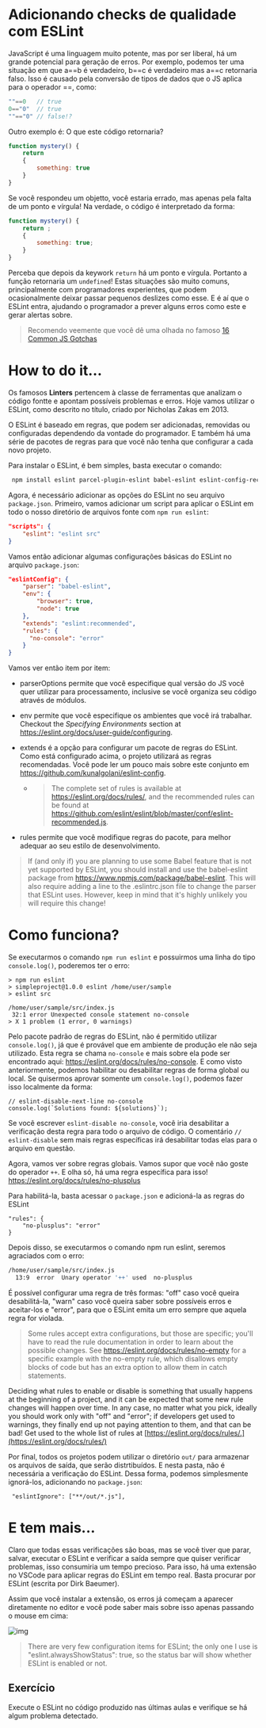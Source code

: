 

# Adicionando checks de qualidade com ESLint

JavaScript é uma linguagem muito potente, mas por ser liberal, há um grande potencial para geração de erros. Por exemplo, podemos ter uma situação em que a==b é verdadeiro, b==c é verdadeiro mas a==c retornaria falso. Isso é causado pela conversão de tipos de dados que o JS aplica para o operador ==, como:

```jsx
""==0   // true
0=="0"  // true
""=="0" // false!?
```

Outro exemplo é: O que este código retornaria?

```js
function mystery() {
    return
    { 
        something: true 
    }
}
```

Se você respondeu um objetto, você estaria errado, mas apenas pela falta de um ponto e vírgula! Na verdade, o código é interpretado da forma:

```js
function mystery() {
    return ;
    {
        something: true;
    }
}
```

Perceba que depois da keywork `return` há um ponto e vírgula. Portanto a função retornaria um `undefined`! Estas situações são muito comuns, principalmente com programadores experientes, que podem ocasionalmente deixar passar pequenos deslizes como esse. E é aí que o ESLint entra, ajudando o programador a prever alguns erros como este e gerar alertas sobre.

> Recomendo veemente que você dê uma olhada no famoso [16 Common JS Gotchas](http://www.standardista.com/javascript/15-common-javascript-gotchas/)



# How to do it…

Os famosos **Linters** pertencem à classe de ferramentas que analizam o código fontte e apontam possíveis problemas e erros. Hoje vamos utilizar o ESLint, como descrito no título, criado por Nicholas Zakas em 2013.

O ESLint é baseado em regras, que podem ser adicionadas, removidas ou configuradas dependendo da vontade do programador. E também há uma série de pacotes de regras para que você não tenha que configurar a cada novo projeto.

Para instalar o ESLint, é bem simples, basta executar o comando:

```bash
 npm install eslint parcel-plugin-eslint babel-eslint eslint-config-recommended --save-dev
```

Agora, é necessário adicionar as opções do ESLint no seu arquivo `package.json`. Primeiro, vamos adicionar um script para aplicar o ESLint em todo o nosso diretório de arquivos fonte com `npm run eslint`:

```json
"scripts": {
    "eslint": "eslint src"
}
```

Vamos então adicionar algumas configurações básicas do ESLint no arquivo `package.json`:

```json
"eslintConfig": {
    "parser": "babel-eslint",
    "env": {
        "browser": true,
        "node": true
    },
    "extends": "eslint:recommended",
    "rules": {
      "no-console": "error"
    }
}
```

Vamos ver então item por item:

- parserOptions permite que você especifique qual versão do JS você quer utilizar para processamento, inclusive se você organiza seu código através de módulos.

- env permite que você especifique os ambientes que você irá trabalhar. Checkout the *Specifying Environments* section at https://eslint.org/docs/user-guide/configuring.

- extends é a opção para configurar um pacote de regras do ESLint. Como está configurado acima, o projeto utilizará as regras recomendadas. Você pode ler um pouco mais sobre este conjunto em https://github.com/kunalgolani/eslint-config. 

  - > The complete set of rules is available at https://eslint.org/docs/rules/, and the recommended rules can be found at https://github.com/eslint/eslint/blob/master/conf/eslint-recommended.js.

- rules permite que você modifique regras do pacote, para melhor adequar ao seu estilo de desenvolvimento.

> If (and only if) you are planning to use some Babel feature that is not yet supported by ESLint, you should install and use the babel-eslint package from https://www.npmjs.com/package/babel-eslint. This will also require adding a line to the .eslintrc.json file to change the parser that ESLint uses. However, keep in mind that it's highly unlikely you will require this change!



# Como funciona?

Se executarmos o comando `npm run eslint` e possuirmos uma linha do tipo `console.log()`, poderemos ter o erro: 

```
> npm run eslint
> simpleproject@1.0.0 eslint /home/user/sample
> eslint src

/home/user/sample/src/index.js
 32:1 error Unexpected console statement no-console
> X 1 problem (1 error, 0 warnings)
```

Pelo pacote padrão de regras do ESLint, não é permitido utilizar `console.log()`, já que é provável que em ambiente de produção ele não seja utilizado. Esta regra se chama `no-console` e mais sobre ela pode ser encontrado aqui: https://eslint.org/docs/rules/no-console. E como visto anteriormente, podemos habilitar ou desabilitar regras de forma global ou local. Se quisermos aprovar somente um `console.log()`, podemos fazer isso localmente da forma:

```
// eslint-disable-next-line no-console
console.log(`Solutions found: ${solutions}`);
```

Se você escrever `eslint-disable no-console`, você iria desabilitar a verificação desta regra para todo o arquivo de código. O comentário `// eslint-disable` sem mais regras específicas irá desabilitar todas elas para o arquivo em questão.

Agora, vamos ver sobre regras globais. Vamos supor que você não goste do operador `++`. E olha só, há uma regra específica para isso! https://eslint.org/docs/rules/no-plusplus

Para habilitá-la, basta acessar o `package.json` e adicioná-la as regras do ESLint

```
"rules": {
    "no-plusplus": "error"
}
```

Depois disso, se executarmos o comando npm run eslint, seremos agraciados com o erro:

```bash
/home/user/sample/src/index.js 
  13:9  error  Unary operator '++' used  no-plusplus
```

É possível configurar uma regra de três formas: "off" caso você queira desabilitá-la, "warn" caso você queira saber sobre possíveis erros e aceitar-los e "error", para que o ESLint emita um erro sempre que aquela regra for violada.

> Some rules accept extra configurations, but those are specific; you'll have to read the rule documentation in order to learn about the possible changes. See https://eslint.org/docs/rules/no-empty for a specific example with the no-empty rule, which disallows empty blocks of code but has an extra option to allow them in catch statements.



Deciding what rules to enable or disable is something that usually happens at the beginning of a project, and it can be expected that some new rule changes will happen over time. In any case, no matter what you pick, ideally you should work only with "off" and "error"; if developers get used to warnings, they finally end up not paying attention to them, and that can be bad! Get used to the whole list of rules at [https://eslint.org/docs/rules/.](https://eslint.org/docs/rules/)

Por final, todos os projetos podem utilizar o diretório `out/` para armazenar os arquivos de saída, que serão distrtibuídos. E nesta pasta, não é necessária a verificação do ESLint. Dessa forma, podemos simplesmente ignorá-los, adicionando no `package.json`:

```
 "eslintIgnore": ["**/out/*.js"],
```



# E tem mais...

Claro que todas essas verificações são boas, mas se você tiver que parar, salvar, executar o ESLint e verificar a saída sempre que quiser verificar problemas, isso consumiria um tempo precioso. Para isso, há uma extensão no VSCode para aplicar regras do ESLint em tempo real. Basta procurar por ESLint (escrita por Dirk Baeumer).

Assim que você instalar a extensão, os erros já começam a aparecer diretamente no editor e você pode saber mais sobre isso apenas passando o mouse em cima:

![img](https://learning.oreilly.com/library/view/modern-javascript-web/9781788992749/assets/2cbacf17-225c-450b-92b8-c0bd991c1b94.png)



> There are very few configuration items for ESLint; the only one I use is "eslint.alwaysShowStatus": true, so the status bar will show whether ESLint is enabled or not.



## Exercício

Execute o ESLint no código produzido nas últimas aulas e verifique se há algum problema detectado.